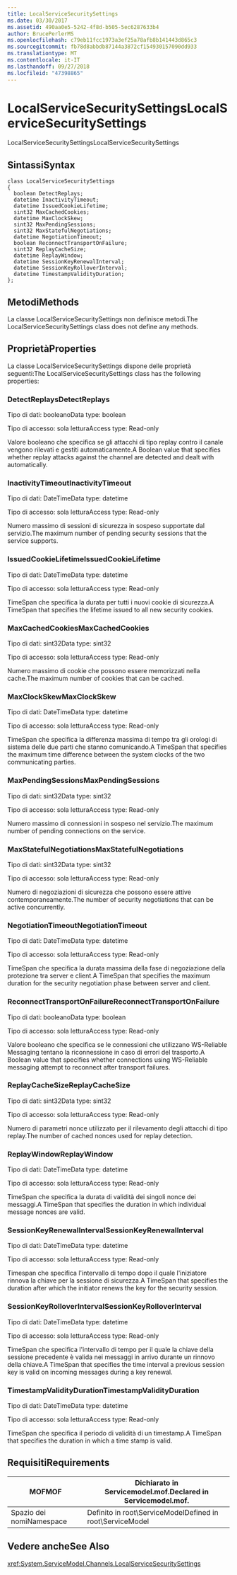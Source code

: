 ```yaml
---
title: LocalServiceSecuritySettings
ms.date: 03/30/2017
ms.assetid: 490aa0e5-5242-4f8d-b505-5ec6287633b4
author: BrucePerlerMS
ms.openlocfilehash: c79eb11fcc1973a3ef25a78afb8b141443d865c3
ms.sourcegitcommit: fb78d8abbdb87144a3872cf154930157090dd933
ms.translationtype: MT
ms.contentlocale: it-IT
ms.lasthandoff: 09/27/2018
ms.locfileid: "47398865"
---
```

# <a name="localservicesecuritysettings"></a><span data-ttu-id="1d483-102">LocalServiceSecuritySettings</span><span class="sxs-lookup"><span data-stu-id="1d483-102">LocalServiceSecuritySettings</span></span>
<span data-ttu-id="1d483-103">LocalServiceSecuritySettings</span><span class="sxs-lookup"><span data-stu-id="1d483-103">LocalServiceSecuritySettings</span></span>  
  
## <a name="syntax"></a><span data-ttu-id="1d483-104">Sintassi</span><span class="sxs-lookup"><span data-stu-id="1d483-104">Syntax</span></span>  
  
```  
class LocalServiceSecuritySettings  
{  
  boolean DetectReplays;  
  datetime InactivityTimeout;  
  datetime IssuedCookieLifetime;  
  sint32 MaxCachedCookies;  
  datetime MaxClockSkew;  
  sint32 MaxPendingSessions;  
  sint32 MaxStatefulNegotiations;  
  datetime NegotiationTimeout;  
  boolean ReconnectTransportOnFailure;  
  sint32 ReplayCacheSize;  
  datetime ReplayWindow;  
  datetime SessionKeyRenewalInterval;  
  datetime SessionKeyRolloverInterval;  
  datetime TimestampValidityDuration;  
};  
```  
  
## <a name="methods"></a><span data-ttu-id="1d483-105">Metodi</span><span class="sxs-lookup"><span data-stu-id="1d483-105">Methods</span></span>  
 <span data-ttu-id="1d483-106">La classe LocalServiceSecuritySettings non definisce metodi.</span><span class="sxs-lookup"><span data-stu-id="1d483-106">The LocalServiceSecuritySettings class does not define any methods.</span></span>  
  
## <a name="properties"></a><span data-ttu-id="1d483-107">Proprietà</span><span class="sxs-lookup"><span data-stu-id="1d483-107">Properties</span></span>  
 <span data-ttu-id="1d483-108">La classe LocalServiceSecuritySettings dispone delle proprietà seguenti:</span><span class="sxs-lookup"><span data-stu-id="1d483-108">The LocalServiceSecuritySettings class has the following properties:</span></span>  
  
### <a name="detectreplays"></a><span data-ttu-id="1d483-109">DetectReplays</span><span class="sxs-lookup"><span data-stu-id="1d483-109">DetectReplays</span></span>  
 <span data-ttu-id="1d483-110">Tipo di dati: booleano</span><span class="sxs-lookup"><span data-stu-id="1d483-110">Data type: boolean</span></span>  
  
 <span data-ttu-id="1d483-111">Tipo di accesso: sola lettura</span><span class="sxs-lookup"><span data-stu-id="1d483-111">Access type: Read-only</span></span>  
  
 <span data-ttu-id="1d483-112">Valore booleano che specifica se gli attacchi di tipo replay contro il canale vengono rilevati e gestiti automaticamente.</span><span class="sxs-lookup"><span data-stu-id="1d483-112">A Boolean value that specifies whether replay attacks against the channel are detected and dealt with automatically.</span></span>  
  
### <a name="inactivitytimeout"></a><span data-ttu-id="1d483-113">InactivityTimeout</span><span class="sxs-lookup"><span data-stu-id="1d483-113">InactivityTimeout</span></span>  
 <span data-ttu-id="1d483-114">Tipo di dati: DateTime</span><span class="sxs-lookup"><span data-stu-id="1d483-114">Data type: datetime</span></span>  
  
 <span data-ttu-id="1d483-115">Tipo di accesso: sola lettura</span><span class="sxs-lookup"><span data-stu-id="1d483-115">Access type: Read-only</span></span>  
  
 <span data-ttu-id="1d483-116">Numero massimo di sessioni di sicurezza in sospeso supportate dal servizio.</span><span class="sxs-lookup"><span data-stu-id="1d483-116">The maximum number of pending security sessions that the service supports.</span></span>  
  
### <a name="issuedcookielifetime"></a><span data-ttu-id="1d483-117">IssuedCookieLifetime</span><span class="sxs-lookup"><span data-stu-id="1d483-117">IssuedCookieLifetime</span></span>  
 <span data-ttu-id="1d483-118">Tipo di dati: DateTime</span><span class="sxs-lookup"><span data-stu-id="1d483-118">Data type: datetime</span></span>  
  
 <span data-ttu-id="1d483-119">Tipo di accesso: sola lettura</span><span class="sxs-lookup"><span data-stu-id="1d483-119">Access type: Read-only</span></span>  
  
 <span data-ttu-id="1d483-120">TimeSpan che specifica la durata per tutti i nuovi cookie di sicurezza.</span><span class="sxs-lookup"><span data-stu-id="1d483-120">A TimeSpan that specifies the lifetime issued to all new security cookies.</span></span>  
  
### <a name="maxcachedcookies"></a><span data-ttu-id="1d483-121">MaxCachedCookies</span><span class="sxs-lookup"><span data-stu-id="1d483-121">MaxCachedCookies</span></span>  
 <span data-ttu-id="1d483-122">Tipo di dati: sint32</span><span class="sxs-lookup"><span data-stu-id="1d483-122">Data type: sint32</span></span>  
  
 <span data-ttu-id="1d483-123">Tipo di accesso: sola lettura</span><span class="sxs-lookup"><span data-stu-id="1d483-123">Access type: Read-only</span></span>  
  
 <span data-ttu-id="1d483-124">Numero massimo di cookie che possono essere memorizzati nella cache.</span><span class="sxs-lookup"><span data-stu-id="1d483-124">The maximum number of cookies that can be cached.</span></span>  
  
### <a name="maxclockskew"></a><span data-ttu-id="1d483-125">MaxClockSkew</span><span class="sxs-lookup"><span data-stu-id="1d483-125">MaxClockSkew</span></span>  
 <span data-ttu-id="1d483-126">Tipo di dati: DateTime</span><span class="sxs-lookup"><span data-stu-id="1d483-126">Data type: datetime</span></span>  
  
 <span data-ttu-id="1d483-127">Tipo di accesso: sola lettura</span><span class="sxs-lookup"><span data-stu-id="1d483-127">Access type: Read-only</span></span>  
  
 <span data-ttu-id="1d483-128">TimeSpan che specifica la differenza massima di tempo tra gli orologi di sistema delle due parti che stanno comunicando.</span><span class="sxs-lookup"><span data-stu-id="1d483-128">A TimeSpan that specifies the maximum time difference between the system clocks of the two communicating parties.</span></span>  
  
### <a name="maxpendingsessions"></a><span data-ttu-id="1d483-129">MaxPendingSessions</span><span class="sxs-lookup"><span data-stu-id="1d483-129">MaxPendingSessions</span></span>  
 <span data-ttu-id="1d483-130">Tipo di dati: sint32</span><span class="sxs-lookup"><span data-stu-id="1d483-130">Data type: sint32</span></span>  
  
 <span data-ttu-id="1d483-131">Tipo di accesso: sola lettura</span><span class="sxs-lookup"><span data-stu-id="1d483-131">Access type: Read-only</span></span>  
  
 <span data-ttu-id="1d483-132">Numero massimo di connessioni in sospeso nel servizio.</span><span class="sxs-lookup"><span data-stu-id="1d483-132">The maximum number of pending connections on the service.</span></span>  
  
### <a name="maxstatefulnegotiations"></a><span data-ttu-id="1d483-133">MaxStatefulNegotiations</span><span class="sxs-lookup"><span data-stu-id="1d483-133">MaxStatefulNegotiations</span></span>  
 <span data-ttu-id="1d483-134">Tipo di dati: sint32</span><span class="sxs-lookup"><span data-stu-id="1d483-134">Data type: sint32</span></span>  
  
 <span data-ttu-id="1d483-135">Tipo di accesso: sola lettura</span><span class="sxs-lookup"><span data-stu-id="1d483-135">Access type: Read-only</span></span>  
  
 <span data-ttu-id="1d483-136">Numero di negoziazioni di sicurezza che possono essere attive contemporaneamente.</span><span class="sxs-lookup"><span data-stu-id="1d483-136">The number of security negotiations that can be active concurrently.</span></span>  
  
### <a name="negotiationtimeout"></a><span data-ttu-id="1d483-137">NegotiationTimeout</span><span class="sxs-lookup"><span data-stu-id="1d483-137">NegotiationTimeout</span></span>  
 <span data-ttu-id="1d483-138">Tipo di dati: DateTime</span><span class="sxs-lookup"><span data-stu-id="1d483-138">Data type: datetime</span></span>  
  
 <span data-ttu-id="1d483-139">Tipo di accesso: sola lettura</span><span class="sxs-lookup"><span data-stu-id="1d483-139">Access type: Read-only</span></span>  
  
 <span data-ttu-id="1d483-140">TimeSpan che specifica la durata massima della fase di negoziazione della protezione tra server e client.</span><span class="sxs-lookup"><span data-stu-id="1d483-140">A TimeSpan that specifies the maximum duration for the security negotiation phase between server and client.</span></span>  
  
### <a name="reconnecttransportonfailure"></a><span data-ttu-id="1d483-141">ReconnectTransportOnFailure</span><span class="sxs-lookup"><span data-stu-id="1d483-141">ReconnectTransportOnFailure</span></span>  
 <span data-ttu-id="1d483-142">Tipo di dati: booleano</span><span class="sxs-lookup"><span data-stu-id="1d483-142">Data type: boolean</span></span>  
  
 <span data-ttu-id="1d483-143">Tipo di accesso: sola lettura</span><span class="sxs-lookup"><span data-stu-id="1d483-143">Access type: Read-only</span></span>  
  
 <span data-ttu-id="1d483-144">Valore booleano che specifica se le connessioni che utilizzano WS-Reliable Messaging tentano la riconnessione in caso di errori del trasporto.</span><span class="sxs-lookup"><span data-stu-id="1d483-144">A Boolean value that specifies whether connections using WS-Reliable messaging attempt to reconnect after transport failures.</span></span>  
  
### <a name="replaycachesize"></a><span data-ttu-id="1d483-145">ReplayCacheSize</span><span class="sxs-lookup"><span data-stu-id="1d483-145">ReplayCacheSize</span></span>  
 <span data-ttu-id="1d483-146">Tipo di dati: sint32</span><span class="sxs-lookup"><span data-stu-id="1d483-146">Data type: sint32</span></span>  
  
 <span data-ttu-id="1d483-147">Tipo di accesso: sola lettura</span><span class="sxs-lookup"><span data-stu-id="1d483-147">Access type: Read-only</span></span>  
  
 <span data-ttu-id="1d483-148">Numero di parametri nonce utilizzato per il rilevamento degli attacchi di tipo replay.</span><span class="sxs-lookup"><span data-stu-id="1d483-148">The number of cached nonces used for replay detection.</span></span>  
  
### <a name="replaywindow"></a><span data-ttu-id="1d483-149">ReplayWindow</span><span class="sxs-lookup"><span data-stu-id="1d483-149">ReplayWindow</span></span>  
 <span data-ttu-id="1d483-150">Tipo di dati: DateTime</span><span class="sxs-lookup"><span data-stu-id="1d483-150">Data type: datetime</span></span>  
  
 <span data-ttu-id="1d483-151">Tipo di accesso: sola lettura</span><span class="sxs-lookup"><span data-stu-id="1d483-151">Access type: Read-only</span></span>  
  
 <span data-ttu-id="1d483-152">TimeSpan che specifica la durata di validità dei singoli nonce dei messaggi.</span><span class="sxs-lookup"><span data-stu-id="1d483-152">A TimeSpan that specifies the duration in which individual message nonces are valid.</span></span>  
  
### <a name="sessionkeyrenewalinterval"></a><span data-ttu-id="1d483-153">SessionKeyRenewalInterval</span><span class="sxs-lookup"><span data-stu-id="1d483-153">SessionKeyRenewalInterval</span></span>  
 <span data-ttu-id="1d483-154">Tipo di dati: DateTime</span><span class="sxs-lookup"><span data-stu-id="1d483-154">Data type: datetime</span></span>  
  
 <span data-ttu-id="1d483-155">Tipo di accesso: sola lettura</span><span class="sxs-lookup"><span data-stu-id="1d483-155">Access type: Read-only</span></span>  
  
 <span data-ttu-id="1d483-156">Timespan che specifica l'intervallo di tempo dopo il quale l'iniziatore rinnova la chiave per la sessione di sicurezza.</span><span class="sxs-lookup"><span data-stu-id="1d483-156">A TimeSpan that specifies the duration after which the initiator renews the key for the security session.</span></span>  
  
### <a name="sessionkeyrolloverinterval"></a><span data-ttu-id="1d483-157">SessionKeyRolloverInterval</span><span class="sxs-lookup"><span data-stu-id="1d483-157">SessionKeyRolloverInterval</span></span>  
 <span data-ttu-id="1d483-158">Tipo di dati: DateTime</span><span class="sxs-lookup"><span data-stu-id="1d483-158">Data type: datetime</span></span>  
  
 <span data-ttu-id="1d483-159">Tipo di accesso: sola lettura</span><span class="sxs-lookup"><span data-stu-id="1d483-159">Access type: Read-only</span></span>  
  
 <span data-ttu-id="1d483-160">TimeSpan che specifica l'intervallo di tempo per il quale la chiave della sessione precedente è valida nei messaggi in arrivo durante un rinnovo della chiave.</span><span class="sxs-lookup"><span data-stu-id="1d483-160">A TimeSpan that specifies the time interval a previous session key is valid on incoming messages during a key renewal.</span></span>  
  
### <a name="timestampvalidityduration"></a><span data-ttu-id="1d483-161">TimestampValidityDuration</span><span class="sxs-lookup"><span data-stu-id="1d483-161">TimestampValidityDuration</span></span>  
 <span data-ttu-id="1d483-162">Tipo di dati: DateTime</span><span class="sxs-lookup"><span data-stu-id="1d483-162">Data type: datetime</span></span>  
  
 <span data-ttu-id="1d483-163">Tipo di accesso: sola lettura</span><span class="sxs-lookup"><span data-stu-id="1d483-163">Access type: Read-only</span></span>  
  
 <span data-ttu-id="1d483-164">TimeSpan che specifica il periodo di validità di un timestamp.</span><span class="sxs-lookup"><span data-stu-id="1d483-164">A TimeSpan that specifies the duration in which a time stamp is valid.</span></span>  
  
## <a name="requirements"></a><span data-ttu-id="1d483-165">Requisiti</span><span class="sxs-lookup"><span data-stu-id="1d483-165">Requirements</span></span>  
  
|<span data-ttu-id="1d483-166">MOF</span><span class="sxs-lookup"><span data-stu-id="1d483-166">MOF</span></span>|<span data-ttu-id="1d483-167">Dichiarato in Servicemodel.mof.</span><span class="sxs-lookup"><span data-stu-id="1d483-167">Declared in Servicemodel.mof.</span></span>|  
|---------|-----------------------------------|  
|<span data-ttu-id="1d483-168">Spazio dei nomi</span><span class="sxs-lookup"><span data-stu-id="1d483-168">Namespace</span></span>|<span data-ttu-id="1d483-169">Definito in root\ServiceModel</span><span class="sxs-lookup"><span data-stu-id="1d483-169">Defined in root\ServiceModel</span></span>|  
  
## <a name="see-also"></a><span data-ttu-id="1d483-170">Vedere anche</span><span class="sxs-lookup"><span data-stu-id="1d483-170">See Also</span></span>  
 <xref:System.ServiceModel.Channels.LocalServiceSecuritySettings>
